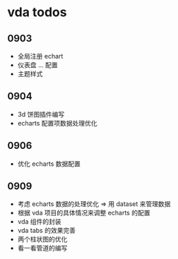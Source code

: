 # vda todos

## 0903

+ 全局注册 echart
+ 仪表盘 ... 配置
+ 主题样式

## 0904

+ 3d 饼图插件编写
+ echarts 配置项数据处理优化

## 0906

  + 优化 echarts 数据配置


## 0909

+ 考虑 echarts 数据的处理优化 => 用 dataset 来管理数据
+ 根据 vda 项目的具体情况来调整 echarts 的配置
+ vda 组件的封装
+ vda tabs 的效果完善
+ 两个柱状图的优化
+ 看一看管道的编写
